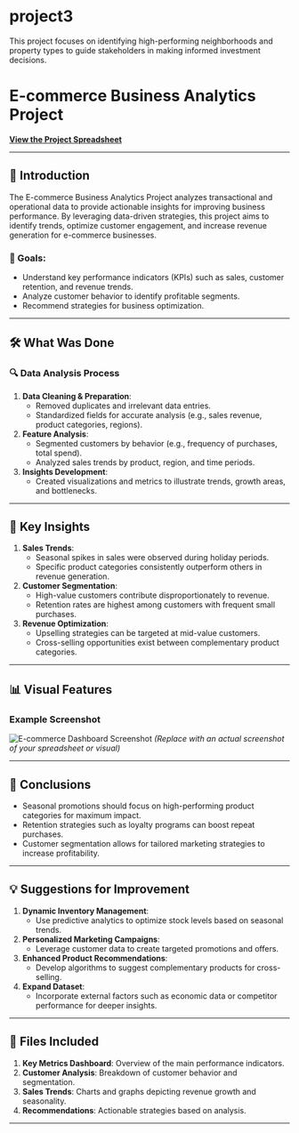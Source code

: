 # project3
This project focuses on identifying high-performing neighborhoods and property types to guide stakeholders in making informed investment decisions.

# E-commerce Business Analytics Project

[**View the Project Spreadsheet**](https://docs.google.com/spreadsheets/d/1kiJe_Y_17zl3aQ9SjFSDjCdLIFgm-Rb6PM2Awv8ssfY/edit?usp=sharing)

---

## 📌 Introduction
The E-commerce Business Analytics Project analyzes transactional and operational data to provide actionable insights for improving business performance. By leveraging data-driven strategies, this project aims to identify trends, optimize customer engagement, and increase revenue generation for e-commerce businesses.

### 🎯 Goals:
- Understand key performance indicators (KPIs) such as sales, customer retention, and revenue trends.
- Analyze customer behavior to identify profitable segments.
- Recommend strategies for business optimization.

---

## 🛠 What Was Done
### 🔍 Data Analysis Process
1. **Data Cleaning & Preparation**:
   - Removed duplicates and irrelevant data entries.
   - Standardized fields for accurate analysis (e.g., sales revenue, product categories, regions).
2. **Feature Analysis**:
   - Segmented customers by behavior (e.g., frequency of purchases, total spend).
   - Analyzed sales trends by product, region, and time periods.
3. **Insights Development**:
   - Created visualizations and metrics to illustrate trends, growth areas, and bottlenecks.

---

## 🔑 Key Insights
1. **Sales Trends**:
   - Seasonal spikes in sales were observed during holiday periods.
   - Specific product categories consistently outperform others in revenue generation.
2. **Customer Segmentation**:
   - High-value customers contribute disproportionately to revenue.
   - Retention rates are highest among customers with frequent small purchases.
3. **Revenue Optimization**:
   - Upselling strategies can be targeted at mid-value customers.
   - Cross-selling opportunities exist between complementary product categories.

---

## 📊 Visual Features
### Example Screenshot
![E-commerce Dashboard Screenshot](https://your_image_url_placeholder.com) *(Replace with an actual screenshot of your spreadsheet or visual)*

---

## 🧩 Conclusions
- Seasonal promotions should focus on high-performing product categories for maximum impact.
- Retention strategies such as loyalty programs can boost repeat purchases.
- Customer segmentation allows for tailored marketing strategies to increase profitability.

---

## 💡 Suggestions for Improvement
1. **Dynamic Inventory Management**:
   - Use predictive analytics to optimize stock levels based on seasonal trends.
2. **Personalized Marketing Campaigns**:
   - Leverage customer data to create targeted promotions and offers.
3. **Enhanced Product Recommendations**:
   - Develop algorithms to suggest complementary products for cross-selling.
4. **Expand Dataset**:
   - Incorporate external factors such as economic data or competitor performance for deeper insights.

---

## 📁 Files Included
1. **Key Metrics Dashboard**: Overview of the main performance indicators.
2. **Customer Analysis**: Breakdown of customer behavior and segmentation.
3. **Sales Trends**: Charts and graphs depicting revenue growth and seasonality.
4. **Recommendations**: Actionable strategies based on analysis.

---
